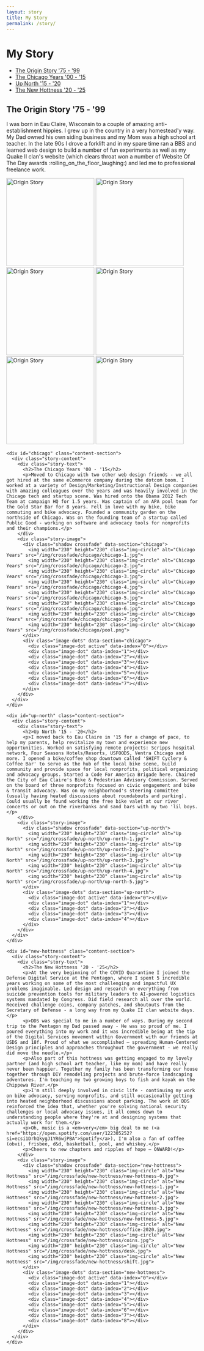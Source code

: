 ```yaml
---
layout: story
title: My Story
permalink: /story/
---
```


# My Story

<div class="two-column-container">
  <div class="two-column-nav">
    <ul>
      <li><a href="#origin" class="active">The Origin Story '75 - '99</a></li>
      <li><a href="#chicago">The Chicago Years '00 - '15</a></li>
      <li><a href="#up-north">Up North '15 - '20</a></li>
      <li><a href="#new-hottness">The New Hottness '20 - '25</a></li>
    </ul>
  </div>
  
  <div class="two-column-content left-aligned">
    <div id="origin" class="content-section active">
      <div class="story-content">
        <div class="story-text">
          <h2>The Origin Story '75 - '99</h2>
          <p>I was born in Eau Claire, Wisconsin to a couple of amazing anti-establishment hippies. I grew up in the country in a very homestead'y way. My Dad owned his own siding business and my Mom was a high school art teacher. In the late 90s I drove a forklift and in my spare time ran a BBS and learned web design to build a number of fun experiments as well as my Quake II clan's website (which clears throat won a number of Website Of The Day awards :rolling_on_the_floor_laughing:) and led me to professional freelance work.</p>
        </div>
        <div class="story-image">
          <div class="shadow crossfade" data-section="origin">
            <img width="230" height="230" class="img-circle" alt="Origin Story" src="/img/crossfade/origin/origin-1.jpg">
            <img width="230" height="230" class="img-circle" alt="Origin Story" src="/img/crossfade/origin/origin-2.jpg">
            <img width="230" height="230" class="img-circle" alt="Origin Story" src="/img/crossfade/origin/origin-3.jpg">
            <img width="230" height="230" class="img-circle" alt="Origin Story" src="/img/crossfade/origin/origin-4.jpg">
            <img width="230" height="230" class="img-circle" alt="Origin Story" src="/img/crossfade/origin/origin-5.jpg">
            <img width="230" height="230" class="img-circle" alt="Origin Story" src="/img/crossfade/origin/origin-6.jpg">
          </div>
          <div class="image-dots" data-section="origin">
            <div class="image-dot active" data-index="0"></div>
            <div class="image-dot" data-index="1"></div>
            <div class="image-dot" data-index="2"></div>
            <div class="image-dot" data-index="3"></div>
            <div class="image-dot" data-index="4"></div>
            <div class="image-dot" data-index="5"></div>
          </div>
        </div>
      </div>
    </div>

    <div id="chicago" class="content-section">
      <div class="story-content">
        <div class="story-text">
          <h2>The Chicago Years '00 - '15</h2>
          <p>Moved to Chicago with two other web design friends - we all got hired at the same eCommerce company during the dotcom boom. I worked at a variety of Design/Marketing/Instructional Design companies with amazing colleagues over the years and was heavily involved in the Chicago tech and startup scene. Was hired onto the Obama 2012 Tech Team at campaign HQ for 1.5 years. Was captain of an APA pool team for the Gold Star Bar for 8 years. Fell in love with my bike, bike commuting and bike advocacy. Founded a community garden on the northside of Chicago. Was on the founding team of a startup called Public Good - working on software and advocacy tools for nonprofits and their champions.</p>
        </div>
        <div class="story-image">
          <div class="shadow crossfade" data-section="chicago">
            <img width="230" height="230" class="img-circle" alt="Chicago Years" src="/img/crossfade/chicago/chicago-1.jpg">
            <img width="230" height="230" class="img-circle" alt="Chicago Years" src="/img/crossfade/chicago/chicago-2.jpg">
            <img width="230" height="230" class="img-circle" alt="Chicago Years" src="/img/crossfade/chicago/chicago-3.jpg">
            <img width="230" height="230" class="img-circle" alt="Chicago Years" src="/img/crossfade/chicago/chicago-4.jpg">
            <img width="230" height="230" class="img-circle" alt="Chicago Years" src="/img/crossfade/chicago/chicago-5.jpg">
            <img width="230" height="230" class="img-circle" alt="Chicago Years" src="/img/crossfade/chicago/chicago-6.jpg">
            <img width="230" height="230" class="img-circle" alt="Chicago Years" src="/img/crossfade/chicago/chicago-7.jpg">
            <img width="230" height="230" class="img-circle" alt="Chicago Years" src="/img/crossfade/chicago/pool.png">
          </div>
          <div class="image-dots" data-section="chicago">
            <div class="image-dot active" data-index="0"></div>
            <div class="image-dot" data-index="1"></div>
            <div class="image-dot" data-index="2"></div>
            <div class="image-dot" data-index="3"></div>
            <div class="image-dot" data-index="4"></div>
            <div class="image-dot" data-index="5"></div>
            <div class="image-dot" data-index="6"></div>
            <div class="image-dot" data-index="7"></div>
          </div>
        </div>
      </div>
    </div>

    <div id="up-north" class="content-section">
      <div class="story-content">
        <div class="story-text">
          <h2>Up North '15 - '20</h2>
          <p>I moved back to Eau Claire in '15 for a change of pace, to help my parents, help revitalize my town and experience new opportunities. Worked on satisfying remote projects: Scripps hospital network, Four Seasons Hotels/Resorts, USFOODS, Ventra Chicago and more. I opened a bike/coffee shop downtown called 'SHIFT Cyclery & Coffee Bar' to serve as the hub of the local bike scene, build community and provide space for local nonprofits, political organizing and advocacy groups. Started a Code For America Brigade here. Chaired the City of Eau Claire's Bike & Pedestrian Advisory Commission. Served on the board of three nonprofits focused on civic engagement and bike & transit advocacy. Was on my neighborhood's steering committee (usually having heated discussions about roundabouts and parking). Could usually be found working the free bike valet at our river concerts or out on the riverbanks and sand bars with my two 'lil boys.</p>
        </div>
        <div class="story-image">
          <div class="shadow crossfade" data-section="up-north">
            <img width="230" height="230" class="img-circle" alt="Up North" src="/img/crossfade/up-north/up-north-1.jpg">
            <img width="230" height="230" class="img-circle" alt="Up North" src="/img/crossfade/up-north/up-north-2.jpg">
            <img width="230" height="230" class="img-circle" alt="Up North" src="/img/crossfade/up-north/up-north-3.jpg">
            <img width="230" height="230" class="img-circle" alt="Up North" src="/img/crossfade/up-north/up-north-4.jpg">
            <img width="230" height="230" class="img-circle" alt="Up North" src="/img/crossfade/up-north/up-north-5.jpg">
          </div>
          <div class="image-dots" data-section="up-north">
            <div class="image-dot active" data-index="0"></div>
            <div class="image-dot" data-index="1"></div>
            <div class="image-dot" data-index="2"></div>
            <div class="image-dot" data-index="3"></div>
            <div class="image-dot" data-index="4"></div>
          </div>
        </div>
      </div>
    </div>

    <div id="new-hottness" class="content-section">
      <div class="story-content">
        <div class="story-text">
          <h2>The New Hottness '20 - '25</h2>
          <p>At the very beginning of the COVID Quarantine I joined the Defense Digital Service at the Pentagon, where I spent 5 incredible years working on some of the most challenging and impactful UX problems imaginable. Led design and research on everything from suicide prevention tools for military leaders to AI-powered logistics systems mandated by Congress. Did field research all over the world. Received challenge coins, company patches, and shoutouts from the Secretary of Defense - a long way from my Quake II clan website days.</p>
          <p>DDS was special to me in a number of ways. During my second trip to the Pentagon my Dad passed away - He was so proud of me. I poured everything into my work and it was incredible being at the tip of the Digital Services movement within Government with our friends at USDS and 18f. Proud of what we accomplished – spreading Human-Centered Design principles and approaches throughout the government - we really did move the needle.</p>
          <p>Also part of this hottness was getting engaged to my lovely partner (and high school art teacher, like my mom) and have really never been happier. Together my family has been transforming our house together through DIY remodeling projects and brute-force landscaping adventures. I'm teaching my two growing boys to fish and kayak on the Chippewa River.</p>
          <p>I'm still deeply involved in civic life - continuing my work on bike advocacy, serving nonprofits, and still occasionally getting into heated neighborhood discussions about parking. The work at DDS reinforced the idea that, whether you're solving national security challenges or local advocacy issues, it all comes down to understanding people where they're at and designing systems that actually work for them.</p>
          <p>Oh, music is a <em>very</em> big deal to me (<a href="https://open.spotify.com/user/122305252?si=ecsi1DrhQkygJ1YR6wjPBA">Spotify</a>), I'm also a fan of coffee (obvi), frisbee, d&d, basketball, pool, and whiskey.</p>
          <p>Cheers to new chapters and ripples of hope – ONWARD!</p>
        </div>
        <div class="story-image">
          <div class="shadow crossfade" data-section="new-hottness">
            <img width="230" height="230" class="img-circle" alt="New Hottness" src="/img/crossfade/new-hottness/new-hottness-0.jpg">
            <img width="230" height="230" class="img-circle" alt="New Hottness" src="/img/crossfade/new-hottness/new-hottness-1.jpg">
            <img width="230" height="230" class="img-circle" alt="New Hottness" src="/img/crossfade/new-hottness/new-hottness-2.jpg">
            <img width="230" height="230" class="img-circle" alt="New Hottness" src="/img/crossfade/new-hottness/new-hottness-3.jpg">
            <img width="230" height="230" class="img-circle" alt="New Hottness" src="/img/crossfade/new-hottness/new-hottness-5.jpg">
            <img width="230" height="230" class="img-circle" alt="New Hottness" src="/img/crossfade/new-hottness/office-2020.jpg">
            <img width="230" height="230" class="img-circle" alt="New Hottness" src="/img/crossfade/new-hottness/coins.jpg">
            <img width="230" height="230" class="img-circle" alt="New Hottness" src="/img/crossfade/new-hottness/desk.jpg">
            <img width="230" height="230" class="img-circle" alt="New Hottness" src="/img/crossfade/new-hottness/shift.jpg">
          </div>
          <div class="image-dots" data-section="new-hottness">
            <div class="image-dot active" data-index="0"></div>
            <div class="image-dot" data-index="1"></div>
            <div class="image-dot" data-index="2"></div>
            <div class="image-dot" data-index="3"></div>
            <div class="image-dot" data-index="4"></div>
            <div class="image-dot" data-index="5"></div>
            <div class="image-dot" data-index="6"></div>
            <div class="image-dot" data-index="7"></div>
            <div class="image-dot" data-index="8"></div>
          </div>
        </div>
      </div>
    </div>
  </div>
</div>

<script src="/assets/js/two-column-nav.js"></script> 
<script>
document.addEventListener('DOMContentLoaded', function() {
  // Image fade functionality
  const fadeInterval = 5000; // 5 seconds between fades
  let fadeTimers = {};

  function setupImageFade(section) {
    const crossfade = document.querySelector(`.crossfade[data-section="${section}"]`);
    if (!crossfade) return;
    const dots = document.querySelectorAll(`.image-dots[data-section="${section}"] .image-dot`);
    const images = crossfade.querySelectorAll('.img-circle');
    let currentIndex = 0;

    function showImage(index) {
      // Update images
      images.forEach((img, i) => {
        img.style.opacity = i === index ? '1' : '0';
      });

      // Update dots
      dots.forEach((dot, i) => {
        dot.classList.toggle('active', i === index);
      });

      currentIndex = index;
    }

    function nextImage() {
      const nextIndex = (currentIndex + 1) % images.length;
      showImage(nextIndex);
    }

    // Setup dot click handlers
    dots.forEach((dot, index) => {
      dot.addEventListener('click', () => {
        showImage(index);
        // Reset the timer
        clearInterval(fadeTimers[section]);
        fadeTimers[section] = setInterval(nextImage, fadeInterval);
      });
    });

    // Start the fade interval
    fadeTimers[section] = setInterval(nextImage, fadeInterval);
  }

  // Initialize fade for all crossfade sections
  ['origin', 'chicago', 'up-north', 'new-hottness'].forEach(setupImageFade);
});
</script> 